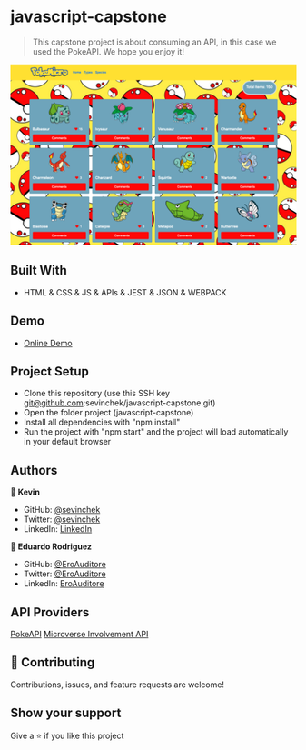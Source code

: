 # javascript-capstone

> This capstone project is about consuming an API, in this case we used the PokeAPI. We hope you enjoy it!

![screenshot](./src/img/app-screenshot.png)

## Built With

- HTML & CSS & JS & APIs & JEST & JSON & WEBPACK

## Demo

- [Online Demo](https://sevinchek.github.io/javascript-capstone/)

## Project Setup

- Clone this repository (use this SSH key git@github.com:sevinchek/javascript-capstone.git)
- Open the folder project (javascript-capstone)
- Install all dependencies with "npm install"
- Run the project with "npm start" and the project will load automatically in your default browser

## Authors

👤 **Kevin**

- GitHub: [@sevinchek](https://github.com/sevinchek)
- Twitter: [@sevinchek](https://twitter.com/sevinchek)
- LinkedIn: [LinkedIn](https://linkedin.com/in/sevinchek)

👤 **Eduardo Rodriguez**

- GitHub: [@EroAuditore](https://github.com/EroAuditore)
- Twitter: [@EroAuditore](https://twitter.com/EroAuditore)
- LinkedIn: [EroAuditore](https://www.linkedin.com/in/EroAuditore/)

## API Providers

[PokeAPI](https://pokeapi.co/)
[Microverse Involvement API](https://pokeapi.co/)

## 🤝 Contributing

Contributions, issues, and feature requests are welcome!

## Show your support

Give a ⭐️ if you like this project
